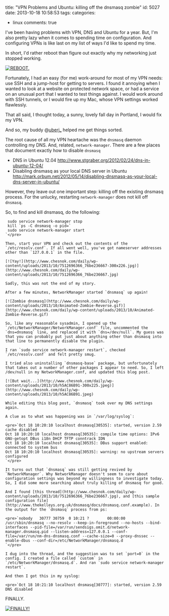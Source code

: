 title: "VPN Problems and Ubuntu: killing off the dnsmasq zombie"
id: 5027
date: 2013-10-18 10:58:53
tags:
categories:
- linux
comments: true

I've been having problems with VPN, DNS and Ubuntu for a year. But, I'm also pretty lazy when it comes to spending time on configuration. And configuring VPNs is like last on my list of ways I'd like to spend my time.

In short, I'd rather reboot than figure out exactly why my networking just stopped working.

[![REBOOT.](http://www.chesnok.com/daily/wp-content/uploads/2013/10/TurningitOffandOnAgain1.jpg)](http://www.chesnok.com/daily/wp-content/uploads/2013/10/TurningitOffandOnAgain1.jpg)

Fortunately, I had an easy (for me) work-around for most of my VPN needs: use SSH and a jump-host for getting to servers. I found it annoying when I wanted to look at a website on protected network space, or had a service on an unusual port that I wanted to test things against. I would work around with SSH tunnels, or I would fire up my Mac, whose VPN settings worked flawlessly.

That all said, I thought today, a sunny, lovely fall day in Portland, I would fix my VPN.

And so, my buddy @[uberj_](http://twitter.com/uberj_) helped me get things sorted.

The root cause of all my VPN heartache was the `dnsmasq` daemon controlling my DNS. And, related, `network-manager`. There are a few places that document exactly how to disable `dnsmasq`

*   DNS in Ubuntu 12.04 http://www.stgraber.org/2012/02/24/dns-in-ubuntu-12-04/
*   Disabling dnsmasq as your local DNS server in Ubuntu http://mark.orbum.net/2012/05/14/disabling-dnsmasq-as-your-local-dns-server-in-ubuntu/

However, they leave out one important step: killing off the existing dnsmasq process. For the unlucky, restarting `network-manager` does not kill off `dnsmasq`.

So, to find and kill dnsmasq, do the following:

     sudo service network-manager stop
     kill `ps -C dnsmasq -o pid=`
     sudo service network-manager start
    `</pre>

    Then, start your VPN and check out the contents of the `/etc/resolv.conf`. If all went well, you've got nameserver addresses other than `127.0.0.1` in the file.

    [![Yay!](http://www.chesnok.com/daily/wp-content/uploads/2013/10/7512696366_76be236667-300x226.jpg)](http://www.chesnok.com/daily/wp-content/uploads/2013/10/7512696366_76be236667.jpg)

    Sadly, this was not the end of my story.

    After a few minutes, NetworkManager started `dnsmasq` up again!

    [![Zombie dnsmasq](http://www.chesnok.com/daily/wp-content/uploads/2013/10/Animated-Zombie-Reverse.gif)](http://www.chesnok.com/daily/wp-content/uploads/2013/10/Animated-Zombie-Reverse.gif)

    So, like any reasonable sysadmin, I opened up the `/etc/NetworkManager/NetworkManager.conf` file, uncommented the `dns=dnsmasq` line, and replaced it with `dns=/dev/null`. My guess was that you can probably put just about anything other than dnsmasq into that line to permanently disable the plugin.

    I ran `sudo service network-manager restart`, checked `/etc/resolv.conf` and felt pretty smug.

    I tried also uninstalling `dnsmasq-base` package, but unfortunately that takes out a number of other packages I appear to need. So, I left /dev/null in my NetworkManager.conf, and updated this blog post.

    [![But wait...](http://www.chesnok.com/daily/wp-content/uploads/2013/10/h5AC86B91-300x225.jpeg)](http://www.chesnok.com/daily/wp-content/uploads/2013/10/h5AC86B91.jpeg)

    While editing this blog post, `dnsmasq` took over my DNS settings again.

    A clue as to what was happening was in `/var/log/syslog`:

    <pre>`Oct 18 10:20:10 localhost dnsmasq[30535]: started, version 2.59 cache disabled
    Oct 18 10:20:10 localhost dnsmasq[30535]: compile time options: IPv6 GNU-getopt DBus i18n DHCP TFTP conntrack IDN
    Oct 18 10:20:10 localhost dnsmasq[30535]: DBus support enabled: connected to system bus
    Oct 18 10:20:10 localhost dnsmasq[30535]: warning: no upstream servers configured
    `</pre>

    It turns out that `dnsmasq` was still getting revived by `NetworkManager`. Why NetworkManager doesn't seem to care about configuration settings was beyond my willingness to investigate today. So, I did some more searching about truly killing of dnsmasq for good.

    And I found [this thread](http://www.chesnok.com/daily/wp-content/uploads/2013/10/7512696366_76be236667.jpg), and [this sample configuration file](http://www.thekelleys.org.uk/dnsmasq/docs/dnsmasq.conf.example). In the output for the `dnsmasq` process from ps:

    <pre>`nobody   30777 30759  0 10:21 ?        00:00:00 /usr/sbin/dnsmasq --no-resolv --keep-in-foreground --no-hosts --bind-interfaces --pid-file=/var/run/sendsigs.omit.d/network-manager.dnsmasq.pid --listen-address=127.0.0.1 --conf-file=/var/run/nm-dns-dnsmasq.conf --cache-size=0 --proxy-dnssec --enable-dbus --conf-dir=/etc/NetworkManager/dnsmasq.d
    `</pre>

    I dug into the thread, and the suggestion was to set `port=0` in the config. I created a file called `custom` in `/etc/NetworkManager/dnsmasq.d`. And ran `sudo service network-manager restart`.

    And then I got this in my syslog:

    <pre>`Oct 18 10:21:10 localhost dnsmasq[30777]: started, version 2.59 DNS disabled

FINALLY.

[![FINALLY!](http://www.chesnok.com/daily/wp-content/uploads/2013/10/yes-finally-pl-ffffff-252x300.jpeg)](http://www.chesnok.com/daily/wp-content/uploads/2013/10/yes-finally-pl-ffffff.jpeg)
